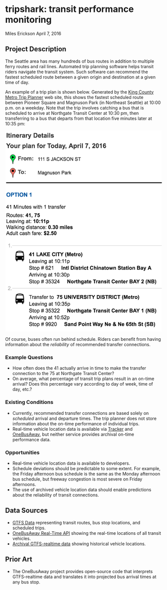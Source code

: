 # tripshark: transit performance monitoring

Miles Erickson
April 7, 2016

## Project Description

The Seattle area has many hundreds of bus routes in addition to multiple ferry routes and rail lines. Automated trip planning software helps transit riders navigate the transit system. Such software can recommend the fastest scheduled route between a given origin and destination at a given time of day.

An example of a trip plan is shown below. Generated by the <a href="tripplanner.kingcounty.gov/">King County Metro Trip Planner</a> web site, this shows the fastest scheduled route between Pioneer Square and Magnuson Park (in Northeast Seattle) at 10:00 p.m. on a weekday. Note that the trip involves catching a bus that is scheduled to arrive at Northgate Transit Center at 10:30 pm, then transferring to a bus that departs from that location five minutes later at 10:35 pm:

<img src='img/sample_trip_plan.png' alt='Sample trip plan from Galvanize Seattle Campus to Magnuson Park'>

Of course, buses often run behind schedule. Riders can benefit from having information about the <i>reliability</i> of recommended transfer connections.

### Example Questions
* How often does the 41 actually arrive in time to make the transfer connection to the 75 at Northgate Transit Center?
* On average, what percentage of transit trip plans result in an on-time arrival? Does this percentage vary according to day of week, time of day, etc.?

### Existing Conditions
* Currently, recommended transfer connections are based solely on <i>scheduled</i> arrival and departure times. The trip planner does not store information about the on-time performance of individual trips.
* Real-time vehicle location data is available via [Tracker](http://tripplanner.kingcounty.gov/hiwire?.a=iRealTimeDisplay) and [OneBusAway](http://pugetsound.onebusaway.org/where/standard/), but neither service provides archival on-time performance data.

### Opportunities
* Real-time vehicle location data is available to developers.
* Schedule deviations should be predictable to some extent. For example, the Friday afternoon bus schedule is the same as the Monday afternoon bus schedule, but freeway congestion is most severe on Friday afternoons.
* The use of archived vehicle location data should enable predictions about the reliability of transit connections.


## Data Sources
* [GTFS Data](http://www.soundtransit.org/Developer-resources/Data-downloads) representing transit routes, bus stop locations, and scheduled trips.
* [OneBusAway Real-Time API](http://developer.onebusaway.org/modules/onebusaway-application-modules/1.1.14/api/where/index.html) showing the real-time locations of all transit vehicles.
* [Archival GTFS-realtime data](https://groups.google.com/forum/#!topic/onebusaway-api/NMb0FQozqyU) showing historical vehicle locations.

## Prior Art
* The OneBusAway project provides open-source code that interprets GTFS-realtime data and translates it into projected bus arrival times at any bus stop.
